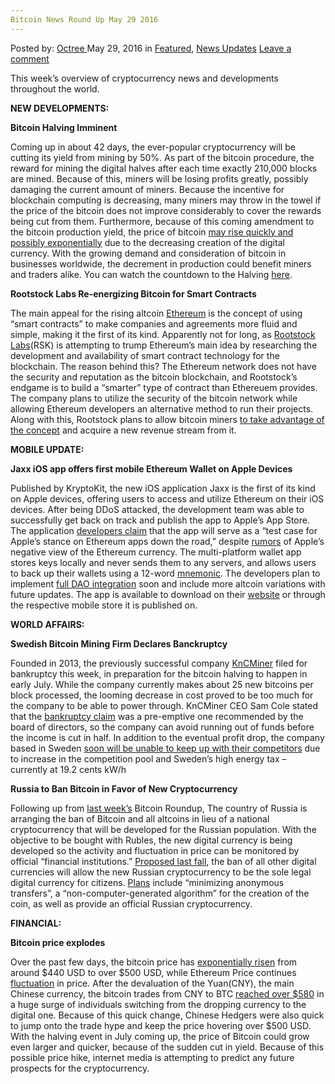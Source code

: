 ```yaml
---
Bitcoin News Round Up May 29 2016
---
```

<article class="post-listing post-14289 post type-post status-publish format-standard has-post-thumbnail hentry  tag-3336 tag-1995 tag-bitcoin tag-news">
    <div class="post-inner">
        <span>Posted by: <a href="https://www.deepdotweb.com/author/octree/" title="">Octree </a></span>
    <span>May 29, 2016</span>
    <span>in <a href="https://www.deepdotweb.com/category/deepdot-news/" rel="category tag">Featured</a>, <a href="https://www.deepdotweb.com/category/news-updates/" rel="category tag">News Updates</a></span>
    <span><a href="https://www.deepdotweb.com/2016/05/29/bitcoin-news-round-may-29-2016/#respond">Leave a comment</a></span>
    </p>
    <div class="clear"></div>
    <div class="entry">
    <p>This week’s overview of cryptocurrency news and developments throughout the world.</p>
    <p><strong>NEW DEVELOPMENTS:</strong></p>
    <p><strong>Bitcoin Halving Imminent</strong></p>
    <p>Coming up in about 42 days, the ever-popular cryptocurrency will be cutting its yield from mining by 50%. As part of the bitcoin procedure, the reward for mining the digital halves after each time exactly 210,000 blocks are mined. Because of this, miners will be losing profits greatly, possibly damaging the current amount of miners. Because the incentive for blockchain computing is decreasing, many miners may throw in the towel if the price of the bitcoin does not improve considerably to cover the rewards being cut from them. Furthermore, because of this coming amendment to the bitcoin production yield, the price of bitcoin <a href="http://www.the-blockchain.com/2016/05/28/july-mining-halving-could-cause-bitcoin-values-to-surge/">may rise quickly and possibly exponentially</a> due to the decreasing creation of the digital currency. With the growing demand and consideration of bitcoin in businesses worldwide, the decrement in production could benefit miners and traders alike. You can watch the countdown to the Halving <a href="http://www.bitcoinblockhalf.com/">here</a>.</p>
    <p><strong>Rootstock Labs Re-energizing Bitcoin for Smart Contracts</strong></p>
    <p>The main appeal for the rising altcoin <a href="https://www.ethereum.org/">Ethereum</a> is the concept of using “smart contracts” to make companies and agreements more fluid and simple, making it the first of its kind. Apparently not for long, as <a href="http://www.rootstock.io/">Rootstock Labs</a>(RSK) is attempting to trump Ethereum’s main idea by researching the development and availability of smart contract technology for the blockchain. The reason behind this? The Ethereum network does not have the security and reputation as the bitcoin blockchain, and Rootstock’s endgame is to build a “smarter” type of contract than Ethereuem provides. The company plans to utilize the security of the bitcoin network while allowing Ethereum developers an alternative method to run their projects. Along with this, Rootstock plans to allow bitcoin miners <a href="http://www.rootstock.io/#about-rsk">to take advantage of the concept</a> and acquire a new revenue stream from it.</p>
    <p><strong>MOBILE UPDATE:</strong></p>
    <p><strong>Jaxx iOS app offers first mobile Ethereum Wallet on Apple Devices</strong></p>
    <p>Published by KryptoKit, the new iOS application Jaxx is the first of its kind on Apple devices, offering users to access and utilize Ethereum on their iOS devices. After being DDoS attacked, the development team was able to successfully get back on track and publish the app to Apple’s App Store. The application <a href="http://decentral.ca/jaxx-brings-ethereum-to-ios-official-1-0-wallet-now-available-in-the-app-store/">developers claim</a> that the app will serve as a “test case for Apple’s stance on Ethereum apps down the road,” despite <a href="https://news.bitcoin.com/apple-ban-ethereum-ios/">rumors</a> of Apple’s negative view of the Ethereum currency. The multi-platform wallet app stores keys locally and never sends them to any servers, and allows users to back up their wallets using a 12-word <a href="http://www.dictionary.com/browse/mnemonic">mnemonic</a>. The developers plan to implement <a href="http://decentral.ca/jaxx-full-dao-integration-sneak-peek/">full DAO integration</a> soon and include more altcoin variations with future updates. The app is available to download on their <a href="https://www.jaxx.io/">website</a> or through the respective mobile store it is published on.</p>
    <p><strong>WORLD AFFAIRS:</strong></p>
    <p><strong>Swedish Bitcoin Mining Firm Declares Banckruptcy</strong></p>
    <p>Founded in 2013, the previously successful company <a href="http://www.kncminer.com/">KnCMiner</a> filed for bankruptcy this week, in preparation for the bitcoin halving to happen in early July. While the company currently makes about 25 new bitcoins per block processed, the looming decrease in cost proved to be too much for the company to be able to power through. KnCMiner CEO Sam Cole stated that the <a href="http://www.coindesk.com/kncminer-declares-bankruptcy-cites-upcoming-bitcoin-subsidy-halving/">bankruptcy claim</a> was a pre-emptive one recommended by the board of directors, so the company can avoid running out of funds before the income is cut in half. In addition to the eventual profit drop, the company based in Sweden <a href="http://www.breakit.se/artikel/3867/svenska-bitcoin-jatten-knc-miner-i-konkurs-konkurrensen-for-tuff">soon will be unable to keep up with their competitors</a> due to increase in the competition pool and Sweden’s high energy tax – currently at 19.2 cents kW/h</p>
    <p><strong>Russia to Ban Bitcoin in Favor of New Cryptocurrency</strong></p>
    <p>Following up from <a href="https://www.deepdotweb.com/2016/05/22/bitcoin-news-round-may-22-2016/">last week’s</a> Bitcoin Roundup, The country of Russia is arranging the ban of Bitcoin and all altcoins in lieu of a national cryptocurrency that will be developed for the Russian population. With the objective to be bought with Rubles, the new digital currency is being developed so the activity and fluctuation in price can be monitored by official “financial institutions.” <a href="http://www.kommersant.ru/doc/2997059">Proposed last fall</a>, the ban of all other digital currencies will allow the new Russian cryptocurrency to be the sole legal digital currency for citizens. <a href="http://bravenewcoin.com/news/amidst-bitcoin-boom-russia-plans-its-own-cryptocurrency-banning-all-others/">Plans</a> include “minimizing anonymous transfers”, a “non-computer-generated algorithm” for the creation of the coin, as well as provide an official Russian cryptocurrency.</p>
    <p><strong>FINANCIAL:</strong></p>
    <p><strong>Bitcoin price explodes</strong></p>
    <p>Over the past few days, the bitcoin price has <a href="http://www.zerohedge.com/news/2016-05-28/bitcoin-soaring-unprecedented-burst-chinese-buying">exponentially risen</a> from around $440 USD to over $500 USD, while Ethereum Price continues <a href="https://coinmarketcap.com/currencies/ethereum/">fluctuation</a> in price. After the devaluation of the Yuan(CNY), the main Chinese currency, the bitcoin trades from CNY to BTC <a href="https://bitcoinwisdom.com/markets/huobi/btccny">reached over $580</a> in a huge surge of individuals switching from the dropping currency to the digital one. Because of this quick change, Chinese Hedgers were also quick to jump onto the trade hype and keep the price hovering over $500 USD. With the halving event in July coming up, the price of Bitcoin could grow even larger and quicker, because of the sudden cut in yield. Because of this possible price hike, internet media is attempting to predict any future prospects for the cryptocurrency.</p>
    </div>
    <span style="display:none"><a href="https://www.deepdotweb.com/tag/2016/" rel="tag">2016</a> <a href="https://www.deepdotweb.com/tag/29/" rel="tag">29</a> <a href="https://www.deepdotweb.com/tag/bitcoin/" rel="tag">bitcoin</a> <a href="https://www.deepdotweb.com/tag/news/" rel="tag">news</a></span> <span style="display:none" class="updated">2016-05-29</span>
    <div style="display:none" class="vcard author" itemprop="author" itemscope itemtype="http://schema.org/Person"><strong class="fn" itemprop="name"><a href="https://www.deepdotweb.com/author/octree/" title="Posts by Octree" rel="author">Octree</a></strong></div>
    </div>
</article>

